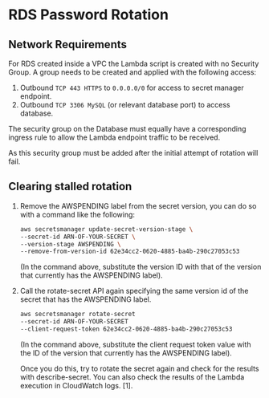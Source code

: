 # RDS Password Rotation

## Network Requirements

For RDS created inside a VPC the Lambda script is created with no Security
Group. A group needs to be created and applied with the following access:

  1) Outbound `TCP 443 HTTPS` to `0.0.0.0/0` for access to secret manager endpoint.
  2) Outbound `TCP 3306 MySQL` (or relevant database port) to access database.

The security group on the Database must equally have a corresponding ingress rule
to allow the Lambda endpoint traffic to be received.

As this security group must be added after the initial attempt of rotation will fail.

## Clearing stalled rotation

1) Remove the AWSPENDING label from the secret version, you can do so with a command like the following:

    ```bash
    aws secretsmanager update-secret-version-stage \
    --secret-id ARN-OF-YOUR-SECRET \
    --version-stage AWSPENDING \
    --remove-from-version-id 62e34cc2-0620-4885-ba4b-290c27053c53
    ```

    (In the command above, substitute the version ID with that of the version that currently has the AWSPENDING label).

2) Call the rotate-secret API again specifying the same version id of the secret that has the AWSPENDING label.

    ```bash
    aws secretsmanager rotate-secret
    --secret-id ARN-OF-YOUR-SECRET 
    --client-request-token 62e34cc2-0620-4885-ba4b-290c27053c53
    ```

    (In the command above, substitute the client request token value with the ID of the version that currently has the AWSPENDING label).

    Once you do this, try to rotate the secret again and check for the results with describe-secret. You can also check the results of the Lambda execution in CloudWatch logs. [1].
